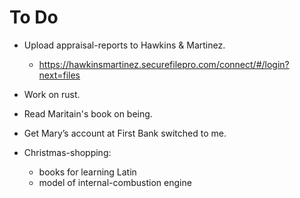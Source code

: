 # To Do

- Upload appraisal-reports to Hawkins &
  Martinez.

  - https://hawkinsmartinez.securefilepro.com/connect/#/login?next=files

- Work on rust.
- Read Maritain's book on being.

- Get Mary’s account at First Bank switched
  to me.

- Christmas-shopping:
  - books for learning Latin
  - model of internal-combustion engine

<!-- EOF -->
